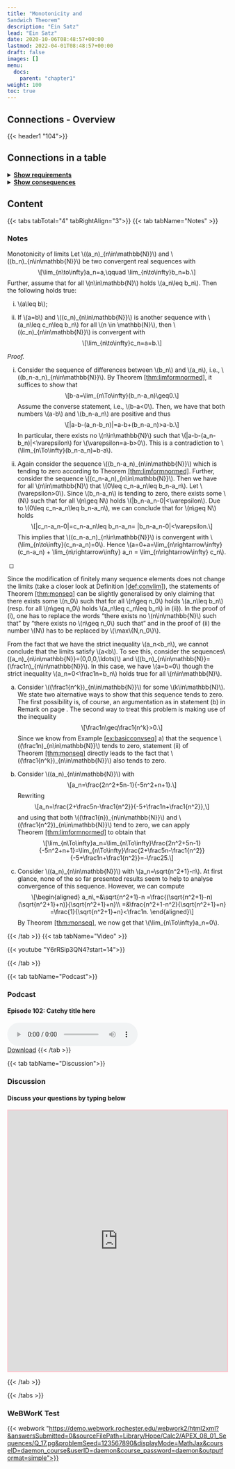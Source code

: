 ```yaml
---
title: "Monotonicity and
Sandwich Theorem"
description: "Ein Satz"
lead: "Ein Satz"
date: 2020-10-06T08:48:57+00:00
lastmod: 2022-04-01T08:48:57+00:00
draft: false
images: []
menu:
  docs:
    parent: "chapter1"
weight: 100
toc: true
---
```


## Connections - Overview

{{< header1 "104">}}

## Connections in a table

<details>
<summary><b><u>Show requirements</u></b></summary>
<div class="table-responsive-sm">
<table class="table">
<thead>
  <tr>
    <th scope="col">Concept</th>
    <th scope="col">Content</th>
  </tr>
</thead>
<tbody>

<tr>
<th scope="row"><a href="../../chapter0/000/">Logical Statements
and Operations</a></th>
<td>Logic is the foundation to formulate proofs and to understand the language of mathematics.</td>
</tr>
        
<tr>
<th scope="row"><a href="../../chapter1/101/">Convergence</a></th>
<td>Ein Satz</td>
</tr>
        
<tr>
<th scope="row"><a href="../../chapter1/102/">Boundedness</a></th>
<td>Ein Satz</td>
</tr>
        
</tbody>
</table>
</div>
</details>

<details>
<summary><b><u>Show consequences</u></b></summary>
<div class="table-responsive-sm">
<table class="table">
<thead>
  <tr>
    <th scope="col">Concept</th>
    <th scope="col">Content</th>
  </tr>
</thead>
<tbody>

</tbody>
</table>
</div>
</details>


## Content

{{< tabs tabTotal="4" tabRightAlign="3">}}
{{< tab tabName="Notes" >}}

### Notes 
<div class="Theorem">
<p><span>Monotonicity of limits</span><span id="thm:monseq"
label="thm:monseq"></span> Let <span
class="math inline">\((a_n)_{n\in\mathbb{N}}\)</span> and <span
class="math inline">\((b_n)_{n\in\mathbb{N}}\)</span> be two convergent
real sequences with <span
class="math display">\[\lim_{n\to\infty}a_n=a,\qquad
\lim_{n\to\infty}b_n=b.\]</span> Further, assume that for all <span
class="math inline">\(n\in\mathbb{N}\)</span> holds <span
class="math inline">\(a_n\leq b_n\)</span>. Then the following holds
true:</p>
<ol type="i">
<li><p><span class="math inline">\(a\leq b\)</span>;</p></li>
<li><p>If <span class="math inline">\(a=b\)</span> and <span
class="math inline">\((c_n)_{n\in\mathbb{N}}\)</span> is another
sequence with <span class="math inline">\(a_n\leq c_n\leq b_n\)</span>
for all <span class="math inline">\(n \in \mathbb{N}\)</span>, then
<span class="math inline">\((c_n)_{n\in\mathbb{N}}\)</span> is
convergent with <span
class="math display">\[\lim_{n\to\infty}c_n=a=b.\]</span></p></li>
</ol>
</div>
<div class="proof">
<p><em>Proof.</em></p>
<ol type="i">
<li><p>Consider the sequence of differences between <span
class="math inline">\(b_n\)</span> and <span
class="math inline">\(a_n\)</span>, i.e., <span
class="math inline">\((b_n-a_n)_{n\in\mathbb{N}}\)</span>. By Theorem <a
href="#thm:limformnormed" data-reference-type="ref"
data-reference="thm:limformnormed">[thm:limformnormed]</a>, it suffices
to show that <span
class="math display">\[b-a=\lim_{n\To\infty}(b_n-a_n)\geq0.\]</span>
Assume the converse statement, i.e., <span
class="math inline">\(b-a&lt;0\)</span>. Then, we have that both numbers
<span class="math inline">\(a-b\)</span> and <span
class="math inline">\(b_n-a_n\)</span> are positive and thus <span
class="math display">\[|a-b-(a_n-b_n)|=a-b+(b_n-a_n)&gt;a-b.\]</span> In
particular, there exists no <span
class="math inline">\(n\in\mathbb{N}\)</span> such that <span
class="math inline">\(|a-b-(a_n-b_n)|&lt;\varepsilon\)</span> for <span
class="math inline">\(\varepsilon=a-b&gt;0\)</span>. This is
a contradiction to <span
class="math inline">\(\lim_{n\To\infty}(b_n-a_n)=b-a\)</span>.</p></li>
<li><p>Again consider the sequence <span
class="math inline">\((b_n-a_n)_{n\in\mathbb{N}}\)</span> which is
tending to zero according to Theorem <a href="#thm:limformnormed"
data-reference-type="ref"
data-reference="thm:limformnormed">[thm:limformnormed]</a>. Further,
consider the sequence <span
class="math inline">\((c_n-a_n)_{n\in\mathbb{N}}\)</span>. Then we have
for all <span class="math inline">\(n\in\mathbb{N}\)</span> that <span
class="math inline">\(0\leq c_n-a_n\leq b_n-a_n\)</span>. Let <span
class="math inline">\(\varepsilon&gt;0\)</span>. Since <span
class="math inline">\(b_n-a_n\)</span> is tending to zero, there exists
some <span class="math inline">\(N\)</span> such that for all <span
class="math inline">\(n\geq N\)</span> holds <span
class="math inline">\(|b_n-a_n-0|&lt;\varepsilon\)</span>. Due to <span
class="math inline">\(0\leq c_n-a_n\leq b_n-a_n\)</span>, we can
conclude that for <span class="math inline">\(n\geq N\)</span> holds
<span class="math display">\[|c_n-a_n-0|=c_n-a_n\leq b_n-a_n=
|b_n-a_n-0|&lt;\varepsilon.\]</span> This implies that <span
class="math inline">\((c_n-a_n)_{n\in\mathbb{N}}\)</span> is convergent
with <span class="math inline">\(\lim_{n\to\infty}(c_n-a_n)=0\)</span>.
Hence <span class="math inline">\(a=0+a=\lim_{n\rightarrow\infty}
(c_n-a_n) + \lim_{n\rightarrow\infty} a_n = \lim_{n\rightarrow\infty}
c_n\)</span>.</p></li>
</ol>
<p> ◻</p>
</div>
<div class="Remark">
<p><span id="rem:n_0mon" label="rem:n_0mon"></span> Since the
modification of finitely many sequence elements does not change the
limits (take a closer look at Definition <a href="#def:convlim"
data-reference-type="ref"
data-reference="def:convlim">[def:convlim]</a>), the statements of
Theorem <a href="#thm:monseq" data-reference-type="ref"
data-reference="thm:monseq">[thm:monseq]</a> can be slightly generalised
by only claiming that there exists some <span
class="math inline">\(n_0\)</span> such that for all <span
class="math inline">\(n\geq n_0\)</span> holds <span
class="math inline">\(a_n\leq b_n\)</span> (resp. for all <span
class="math inline">\(n\geq n_0\)</span> holds <span
class="math inline">\(a_n\leq c_n\leq b_n\)</span> in (ii)). In the
proof of (i), one has to replace the words “there exists no <span
class="math inline">\(n\in\mathbb{N}\)</span> such that” by “there
exists no <span class="math inline">\(n\geq n_0\)</span> such that” and
in the proof of (ii) the number <span class="math inline">\(N\)</span>
has to be replaced by <span
class="math inline">\(\max\{N,n_0\}\)</span>.</p>
</div>
<div class="Attention">
<p>From the fact that we have the strict inequality <span
class="math inline">\(a_n&lt;b_n\)</span>, we cannot conclude that the
limits satisfy <span class="math inline">\(a&lt;b\)</span>. To see this,
consider the sequences<span
class="math inline">\((a_n)_{n\in\mathbb{N}}=(0,0,0,\ldots)\)</span> and
<span
class="math inline">\((b_n)_{n\in\mathbb{N}}=(\frac1n)_{n\in\mathbb{N}}\)</span>.
In this case, we have <span class="math inline">\(a=b=0\)</span> though
the strict inequality <span
class="math inline">\(a_n=0&lt;\frac1n=b_n\)</span> holds true for all
<span class="math inline">\(n\in\mathbb{N}\)</span>.</p>
</div>
<div class="example">
<ol type="a">
<li><p>Consider <span
class="math inline">\((\frac1{n^k})_{n\in\mathbb{N}}\)</span> for some
<span class="math inline">\(k\in\mathbb{N}\)</span>. We state two
alternative ways to show that this sequence tends to zero. The first
possibility is, of course, an argumentation as in statement (b) in
Remark on page . The second way to treat this problem is making use of
the inequality <span
class="math display">\[\frac1n\geq\frac1{n^k}&gt;0.\]</span> Since we
know from Example <a href="#ex:basicconvseq" data-reference-type="ref"
data-reference="ex:basicconvseq">[ex:basicconvseq]</a> a) that the
sequence <span class="math inline">\((\frac1n)_{n\in\mathbb{N}}\)</span>
tends to zero, statement (ii) of Theorem <a href="#thm:monseq"
data-reference-type="ref" data-reference="thm:monseq">[thm:monseq]</a>
directly leads to the fact that <span
class="math inline">\((\frac1{n^k})_{n\in\mathbb{N}}\)</span> also tends
to zero.</p></li>
<li><p>Consider <span
class="math inline">\((a_n)_{n\in\mathbb{N}}\)</span> with <span
class="math display">\[a_n=\frac{2n^2+5n-1}{-5n^2+n+1}.\]</span>
Rewriting <span
class="math display">\[a_n=\frac{2+\frac5n-\frac1{n^2}}{-5+\frac1n+\frac1{n^2}},\]</span>
and using that both <span
class="math inline">\((\frac1{n})_{n\in\mathbb{N}}\)</span> and <span
class="math inline">\((\frac1{n^2})_{n\in\mathbb{N}}\)</span> tend to
zero, we can apply Theorem <a href="#thm:limformnormed"
data-reference-type="ref"
data-reference="thm:limformnormed">[thm:limformnormed]</a> to obtain
that <span
class="math display">\[\lim_{n\To\infty}a_n=\lim_{n\To\infty}\frac{2n^2+5n-1}{-5n^2+n+1}=\lim_{n\To\infty}\frac{2+\frac5n-\frac1{n^2}}{-5+\frac1n+\frac1{n^2}}=-\frac25.\]</span></p></li>
<li><p>Consider <span
class="math inline">\((a_n)_{n\in\mathbb{N}}\)</span> with <span
class="math inline">\(a_n=\sqrt{n^2+1}-n\)</span>. At first glance, none
of the so far presented results seem to help to analyse convergence of
this sequence. However, we can compute <span
class="math display">\[\begin{aligned}
a_n\,=&amp;\sqrt{n^2+1}-n
=\frac{(\sqrt{n^2+1}-n)(\sqrt{n^2+1}+n)}{\sqrt{n^2+1}+n}\\
=&amp;\frac{n^2+1-n^2}{\sqrt{n^2+1}+n}
=\frac{1}{\sqrt{n^2+1}+n}&lt;\frac1n.
\end{aligned}\]</span> By Theorem <a href="#thm:monseq"
data-reference-type="ref" data-reference="thm:monseq">[thm:monseq]</a>,
we now get that <span
class="math inline">\(\lim_{n\To\infty}a_n=0\)</span>.</p></li>
</ol>
</div>


{{< /tab >}}
{{< tab tabName="Video" >}}

{{< youtube "Y6rRSip3QN4?start=14">}}

{{< /tab >}}


{{< tab tabName="Podcast">}}
<h3>Podcast</h3>
<h4>Episode 102: Catchy title here</h4>
<audio controls>
  <source src="PODCAST_real" type="audio/wav" />
  Your browser does not support the audio element.
</audio>
<br />
<a href="" class="btn btn-primary btn-lg" download="PODCAST_real"
  >Download</a
>
{{< /tab >}}

{{< tab tabName="Discussion">}}

  <h3>Discussion</h3>
  <h4>Discuss your questions by typing below</h4>

  <iframe
    style="border: 2px solid pink"
    class="embed-responsive-item"
    name="embed_readwrite"
    src="https://pads.rz.tuhh.de/p/"
    width="100%"
    height="600"
  ></iframe>

{{< /tab >}}

{{< /tabs >}}


### WeBWorK Test

{{< webwork "https://demo.webwork.rochester.edu/webwork2/html2xml?&answersSubmitted=0&sourceFilePath=Library/Hope/Calc2/APEX_08_01_Sequences/Q_17.pg&problemSeed=123567890&displayMode=MathJax&courseID=daemon_course&userID=daemon&course_password=daemon&outputformat=simple">}}
